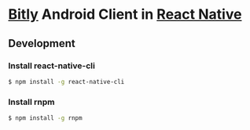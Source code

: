 # [Bitly](https://bitly.com/) Android Client in [React Native](https://facebook.github.io/react-native/)

## Development

### Install react-native-cli

```bash
$ npm install -g react-native-cli
```

### Install rnpm

```bash
$ npm install -g rnpm
```
